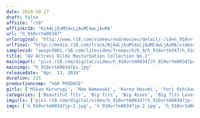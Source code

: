 ```yaml
---
date: 2018-10-27
draft: false
affsite: "r18"
afflinkr18: "NjA4LjEuMS4xLjAuMC4wLjAuMA"
url: "h_910vrtm00347"
urloriginal: "http://www.r18.com/videos/vod/movies/detail/-/id=h_910vrtm00347"
urlfinal: "http://media.r18.com/track/NjA4LjEuMS4xLjAuMC4wLjAuMA/videos/vod/movies/detail/-/id=h_910vrtm00347"
samplevid: "awspv3001.r18.com/litevideo/freepv/h/h_9/h_910vrtm347/h_910vrtm347_dmb_w.mp4"
title: "AV Actress Dildo Masturbation Collection No.2"
mainimgurl: "pics.r18.com/digital/video/h_910vrtm00347/h_910vrtm00347ps.jpg"
mainimgs: "h_910vrtm00347ps.jpg"
releasedate: "Apr. 13, 2018"
duration: 225
productioncomp: "V&R PRODUCE"
girls: ['Mikan Kururugi', 'Mao Hamasaki', 'Kurea Hasumi', 'Yuri Oshikawa', 'Shiori Tsukada', 'Aya Miyazaki', 'Yuka Aoba', 'Ayane Suzukawa', 'Yukine Sakuragi', 'Sara Saijo']
categories: ['Beautiful Tits', 'Big Tits', 'Big Asses', 'Big Tits Lover', 'Cowgirl', 'Masturbation', 'Dirty Talk', 'POV', 'Hi-Def']
imgurls: ['pics.r18.com/digital/video/h_910vrtm00347/h_910vrtm00347jp-1.jpg', 'pics.r18.com/digital/video/h_910vrtm00347/h_910vrtm00347jp-2.jpg', 'pics.r18.com/digital/video/h_910vrtm00347/h_910vrtm00347jp-3.jpg', 'pics.r18.com/digital/video/h_910vrtm00347/h_910vrtm00347jp-4.jpg', 'pics.r18.com/digital/video/h_910vrtm00347/h_910vrtm00347jp-5.jpg', 'pics.r18.com/digital/video/h_910vrtm00347/h_910vrtm00347jp-6.jpg', 'pics.r18.com/digital/video/h_910vrtm00347/h_910vrtm00347jp-7.jpg', 'pics.r18.com/digital/video/h_910vrtm00347/h_910vrtm00347jp-8.jpg', 'pics.r18.com/digital/video/h_910vrtm00347/h_910vrtm00347jp-9.jpg', 'pics.r18.com/digital/video/h_910vrtm00347/h_910vrtm00347jp-10.jpg', 'pics.r18.com/digital/video/h_910vrtm00347/h_910vrtm00347jp-11.jpg', 'pics.r18.com/digital/video/h_910vrtm00347/h_910vrtm00347jp-12.jpg', 'pics.r18.com/digital/video/h_910vrtm00347/h_910vrtm00347jp-13.jpg', 'pics.r18.com/digital/video/h_910vrtm00347/h_910vrtm00347jp-14.jpg', 'pics.r18.com/digital/video/h_910vrtm00347/h_910vrtm00347jp-15.jpg', 'pics.r18.com/digital/video/h_910vrtm00347/h_910vrtm00347jp-16.jpg', 'pics.r18.com/digital/video/h_910vrtm00347/h_910vrtm00347jp-17.jpg', 'pics.r18.com/digital/video/h_910vrtm00347/h_910vrtm00347jp-18.jpg', 'pics.r18.com/digital/video/h_910vrtm00347/h_910vrtm00347jp-19.jpg', 'pics.r18.com/digital/video/h_910vrtm00347/h_910vrtm00347jp-20.jpg']
imgs: ['h_910vrtm00347jp-1.jpg', 'h_910vrtm00347jp-2.jpg', 'h_910vrtm00347jp-3.jpg', 'h_910vrtm00347jp-4.jpg', 'h_910vrtm00347jp-5.jpg', 'h_910vrtm00347jp-6.jpg', 'h_910vrtm00347jp-7.jpg', 'h_910vrtm00347jp-8.jpg', 'h_910vrtm00347jp-9.jpg', 'h_910vrtm00347jp-10.jpg', 'h_910vrtm00347jp-11.jpg', 'h_910vrtm00347jp-12.jpg', 'h_910vrtm00347jp-13.jpg', 'h_910vrtm00347jp-14.jpg', 'h_910vrtm00347jp-15.jpg', 'h_910vrtm00347jp-16.jpg', 'h_910vrtm00347jp-17.jpg', 'h_910vrtm00347jp-18.jpg', 'h_910vrtm00347jp-19.jpg', 'h_910vrtm00347jp-20.jpg']
---
```

